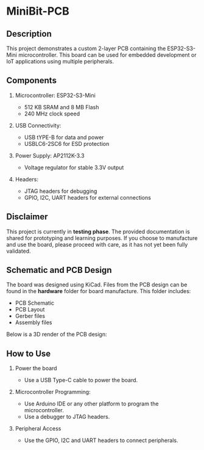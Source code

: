 # MiniBit-PCB

## Description

This project demonstrates a custom 2-layer PCB containing the ESP32-S3-Mini microcontroller. This board can be used for embedded development or IoT applications using multiple peripherals.

## Components

1. Microcontroller: ESP32-S3-Mini
   - 512 KB SRAM and 8 MB Flash
   - 240 MHz clock speed 
   
2. USB Connectivity:
   - USB tYPE-B for data and power 
   - USBLC6-2SC6 for ESD protection

3. Power Supply: AP2112K-3.3 
   - Voltage regulator for stable 3.3V output
  
4. Headers:
   - JTAG headers for debugging
   - GPIO, I2C, UART headers for external connections

## Disclaimer

This project is currently in **testing phase**. The provided documentation is shared for prototyping and learning purposes. If you choose to manufacture and use the board, please proceed with care, as it has not yet been fully validated.

## Schematic and PCB Design

The board was designed using KiCad. Files from the PCB design can be found in the **hardware** folder for board manufacture. This folder includes:

- PCB Schematic 
- PCB Layout
- Gerber files
- Assembly files

Below is a 3D render of the PCB design:

## How to Use

1. Power the board
   - Use a USB Type-C cable to power the board.
   
2. Microcontroller Programming:
   - Use Arduino IDE or any other platform to program the microcontroller.
   - Use a debugger to JTAG headers.

3. Peripheral Access
   - Use the GPIO, I2C and UART headers to connect peripherals.
